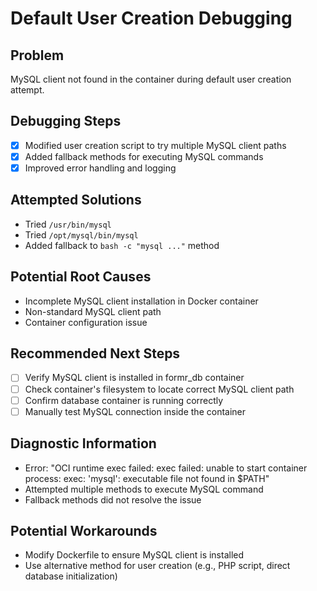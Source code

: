 # Default User Creation Debugging

## Problem
MySQL client not found in the container during default user creation attempt.

## Debugging Steps
- [x] Modified user creation script to try multiple MySQL client paths
- [x] Added fallback methods for executing MySQL commands
- [x] Improved error handling and logging

## Attempted Solutions
- Tried `/usr/bin/mysql`
- Tried `/opt/mysql/bin/mysql`
- Added fallback to `bash -c "mysql ..."` method

## Potential Root Causes
- Incomplete MySQL client installation in Docker container
- Non-standard MySQL client path
- Container configuration issue

## Recommended Next Steps
- [ ] Verify MySQL client is installed in formr_db container
- [ ] Check container's filesystem to locate correct MySQL client path
- [ ] Confirm database container is running correctly
- [ ] Manually test MySQL connection inside the container

## Diagnostic Information
- Error: "OCI runtime exec failed: exec failed: unable to start container process: exec: 'mysql': executable file not found in $PATH"
- Attempted multiple methods to execute MySQL command
- Fallback methods did not resolve the issue

## Potential Workarounds
- Modify Dockerfile to ensure MySQL client is installed
- Use alternative method for user creation (e.g., PHP script, direct database initialization)
